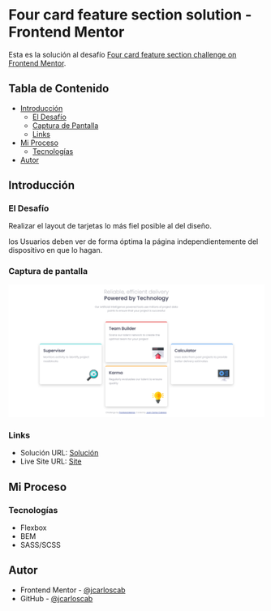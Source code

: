 # Four card feature section solution - Frontend Mentor

Esta es la solución al desafío [Four card feature section challenge on Frontend Mentor](https://www.frontendmentor.io/challenges/four-card-feature-section-weK1eFYK).

## Tabla de Contenido

- [Introducción](#introducción)
  - [El Desafío](#el-desafio)
  - [Captura de Pantalla](#captura-de-pantalla)
  - [Links](#links)
- [Mi Proceso](#mi-proceso)
  - [Tecnologías](#tecnologías)
- [Autor](#autor)

## Introducción

### El Desafío

Realizar el layout de tarjetas lo más fiel posible al del diseño.

los Usuarios deben ver de forma óptima la página independientemente del dispositivo en que lo hagan.

### Captura de pantalla

![](./images/screenshot.png)

### Links

- Solución URL: [Solución]()
- Live Site URL: [Site]()

## Mi Proceso

### Tecnologías

- Flexbox
- BEM
- SASS/SCSS

## Autor

- Frontend Mentor - [@jcarloscab](https://www.frontendmentor.io/profile/jcarloscab)
- GitHub - [@jcarloscab](https://github.com/jcarloscab)
